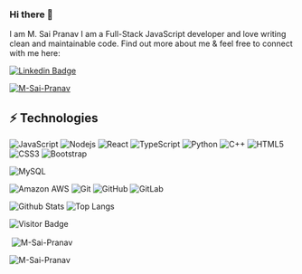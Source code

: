 ### Hi there 👋

<!--
**M-Sai-Pranav/M-Sai-Pranav** is a ✨ _special_ ✨ repository because its `README.md` (this file) appears on your GitHub profile.

Here are some ideas to get you started:

- 🔭 I’m currently working on ...
- 🌱 I’m currently learning ...
- 👯 I’m looking to collaborate on ...
- 🤔 I’m looking for help with ...
- 💬 Ask me about ...
- 📫 How to reach me: ...
- 😄 Pronouns: ...
- ⚡ Fun fact: ...
-->

I am M. Sai Pranav I am a Full-Stack JavaScript developer and love writing clean and maintainable code. Find out more about me & feel free to connect with me here:

[![Linkedin Badge](https://img.shields.io/badge/-M.SaiPranav-blue?style=flat-square&logo=Linkedin&logoColor=white&link=https://www.linkedin.com/in/M.SaiPranav/)](https://www.linkedin.com/in/moluguri-sai-pranav/)
<!--  [![Medium Badge](https://img.shields.io/badge/rashedul-alam-12100E?style=flat-square&logo=medium&logoColor=white&link=https://rashedul-alam.medium.com/)](https://rashedul-alam.medium.com/) -->
<!-- [![Gmail Badge](https://img.shields.io/badge/-mdraanik12@gmail.com-c14438?style=flat-square&logo=Gmail&logoColor=white&link=mailto:mdraanik12@gmail.com)](mailto:mdraanik12@gmail.com) -->
<p align="left"> <a href="https://github.com/ryo-ma/github-profile-trophy"><img src="https://github-profile-trophy.vercel.app/?username=M-Sai-Pranav" alt="M-Sai-Pranav" /></a> </p>


## ⚡ Technologies

![JavaScript](https://img.shields.io/badge/-JavaScript-black?style=flat-square&logo=javascript)
![Nodejs](https://img.shields.io/badge/-Nodejs-black?style=flat-square&logo=Node.js)
![React](https://img.shields.io/badge/-React-black?style=flat-square&logo=react)
![TypeScript](https://img.shields.io/badge/-TypeScript-007ACC?style=flat-square&logo=typescript)
![Python](https://img.shields.io/badge/-Python-black?style=flat-square&logo=Python)
![C++](https://img.shields.io/badge/-C++-00599C?style=flat-square&logo=c)
![HTML5](https://img.shields.io/badge/-HTML5-E34F26?style=flat-square&logo=html5&logoColor=white)
![CSS3](https://img.shields.io/badge/-CSS3-1572B6?style=flat-square&logo=css3)
![Bootstrap](https://img.shields.io/badge/-Bootstrap-563D7C?style=flat-square&logo=bootstrap)
<!-- ![MongoDB](https://img.shields.io/badge/-MongoDB-black?style=flat-square&logo=mongodb) -->
<!--  ![Redis](https://img.shields.io/badge/-Redis-black?style=flat-square&logo=Redis)-->
<!-- ![GraphQL](https://img.shields.io/badge/-GraphQL-E10098?style=flat-square&logo=graphql) -->
<!-- ![Apollo GraphQL](https://img.shields.io/badge/-Apollo%20GraphQL-311C87?style=flat-square&logo=apollo-graphql) -->
<!-- ![PostgreSQL](https://img.shields.io/badge/-PostgreSQL-336791?style=flat-square&logo=postgresql) -->
![MySQL](https://img.shields.io/badge/-MySQL-black?style=flat-square&logo=mysql)
<!-- ![Heroku](https://img.shields.io/badge/-Heroku-430098?style=flat-square&logo=heroku) -->
![Amazon AWS](https://img.shields.io/badge/Amazon%20AWS-232F3E?style=flat-square&logo=amazon-aws)
![Git](https://img.shields.io/badge/-Git-black?style=flat-square&logo=git)
![GitHub](https://img.shields.io/badge/-GitHub-181717?style=flat-square&logo=github)
![GitLab](https://img.shields.io/badge/-GitLab-FCA121?style=flat-square&logo=gitlab)
<!-- //![BitBucket](https://img.shields.io/badge/-BitBucket-darkblue?style=flat-square&logo=bitbucket) -->

![Github Stats](https://github-readme-stats.vercel.app/api?username=M-Sai-Pranav&count_private=true&show_icons=true&include_all_commits=true)
![Top Langs](https://github-readme-stats.vercel.app/api/top-langs/?username=M-Sai-Pranav&hide=TeX&layout=compact)

![Visitor Badge](https://visitor-badge.laobi.icu/badge?page_id=M-Sai-Pranav.M-Sai-Pranav)


<p>&nbsp;<img align="center" src="https://github-readme-stats.vercel.app/api?username=M-Sai-Pranav&show_icons=true&locale=en" alt="M-Sai-Pranav" /></p>

<p><img align="center" src="https://github-readme-streak-stats.herokuapp.com/?user=M-Sai-Pranav&" alt="M-Sai-Pranav" /></p>

